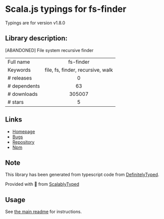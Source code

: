 
# Scala.js typings for fs-finder

Typings are for version v1.8.0

## Library description:
[ABANDONED] File system recursive finder

|                    |                 |
| ------------------ | :-------------: |
| Full name          | fs-finder |
| Keywords           | file, fs, finder, recursive, walk |
| # releases         | 0 |
| # dependents       | 63 |
| # downloads        | 305007 |
| # stars            | 5 |

## Links
- [Homepage](https://github.com/Carrooi/Node-FsFinder)
- [Bugs](https://github.com/Carrooi/Node-FsFinder/issues)
- [Repository](https://github.com/Carrooi/Node-FsFinder)
- [Npm](https://www.npmjs.com/package/fs-finder)
    


## Note
This library has been generated from typescript code from [DefinitelyTyped](https://definitelytyped.org).

Provided with :purple_heart: from [ScalablyTyped](https://github.com/oyvindberg/ScalablyTyped)

## Usage
See [the main readme](../../readme.md) for instructions.


